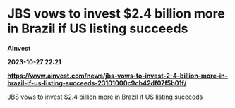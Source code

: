 # JBS vows to invest $2.4 billion more in Brazil if US listing succeeds
**AInvest**

**2023-10-27 22:21**

**https://www.ainvest.com/news/jbs-vows-to-invest-2-4-billion-more-in-brazil-if-us-listing-succeeds-23101000c9cb42df07f5b01f/**

JBS vows to invest $2.4 billion more in Brazil if US listing succeeds